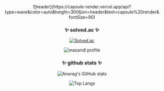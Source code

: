 
<!--
**hwkimv/hwkimv** is a ✨ _special_ ✨ repository because its `README.md` (this file) appears on your GitHub profile.

Here are some ideas to get you started:

- 🔭 I’m currently working on ...
- 🌱 I’m currently learning ...
- 👯 I’m looking to collaborate on ...
- 🤔 I’m looking for help with ...
- 💬 Ask me about ...
- 📫 How to reach me: ...
- 😄 Pronouns: ...
- ⚡ Fun fact: ...
-->
<div align=center>
	![header](https://capsule-render.vercel.app/api?type=wave&color=auto&height=300&section=header&text=capsule%20render&fontSize=90)
</div>
<div align=center>
<h3>✨ solved.ac ✨</h3>

[![Solved.ac](http://mazassumnida.wtf/api/v2/generate_badge?boj=hwkimv)](https://solved.ac/hwkimv)

![mazandi profile](http://mazandi.herokuapp.com/api?handle=hwkimv&theme=dark)
</div>

<div align=center>
<h3>✨ github stats ✨</h3>

![Anurag's GitHub stats](https://github-readme-stats.vercel.app/api?username=hwkimv&show_icons=true&theme=one_dark_pro)

![Top Langs](https://github-readme-stats.vercel.app/api/top-langs/?username=hwkimv&layout=compact&theme=one_dark_pro)
</div>
